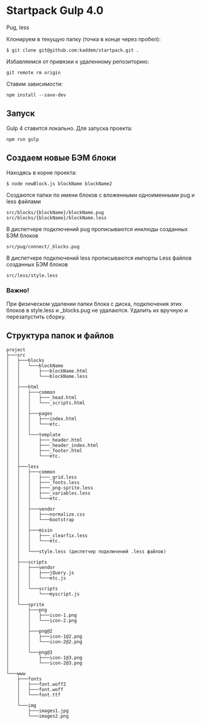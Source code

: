 # Startpack Gulp 4.0

Pug, less

Клонируем в текущую папку (точка в конце через пробел):
```
$ git clone git@github.com:kaddem/startpack.git .
```

Избавляемся от привязки к удаленному репозиторию:
```
git remote rm origin
```

Ставим зависимости:
```
npm install --save-dev
```

## Запуск

Gulp 4 ставится локально. Для запуска проекта:
```
npm run gulp
```

## Создаем новые БЭМ блоки

Находясь в корне проекта:
```
$ node newBlock.js blockName blockName2
```

Создаются папки по имени блоков с вложенными одноименными pug и less файлами
```
src/blocks/{blockName}/blockName.pug
src/blocks/{blockName}/blockName.less
```

В диспетчере подключений pug прописываются инклюды созданных БЭМ блоков
```
src/pug/connect/_blocks.pug
```

В диспетчере подключений less прописываются импорты Less файлов созданных БЭМ блоков
```
src/less/style.less
```

### Важно!
При физическом удалении папки блока с диска, подключения этих блоков в style.less и _blocks.pug не удалаются. Удалить их вручную и перезапустить сборку.

## Структура папок и файлов
```
project
├───src
│   ├───blocks
│   │   └───blockName
│   │       ├───blockName.html
│   │       └───blockName.less
│   │
│   ├───html
│   │   ├───common
│   │   │   ├───_head.html
│   │   │   └───_scripts.html
│   │   │
│   │   ├───pages
│   │   │   ├───index.html
│   │   │   └───etc.
│   │   │
│   │   └───template
│   │       ├───_header.html
│   │       ├───_header_index.html
│   │       ├───_footer.html
│   │       └───etc.
│   │
│   ├───less
│   │   ├───common
│   │   │   ├───_grid.less
│   │   │   ├───_fonts.less
│   │   │   ├───_png-sprite.less
│   │   │   ├───_variables.less
│   │   │   └───etc.
│   │   │
│   │   ├───vendor
│   │   │   ├───normalize.css
│   │   │   └───bootstrap
│   │   │
│   │   ├───mixin
│   │   │   ├───_clearfix.less
│   │   │   └───etc.
│   │   │
│   │   └───style.less (диспетчер подключений .less файлов)
│   │
│   ├───scripts
│   │   ├───vendor
│   │   │   ├───jQuery.js
│   │   │   └───etc.js
│   │   │
│   │   └───scripts
│   │       └───myscript.js
│   │
│   └───sprite
│       ├───png
│       │   ├───icon-1.png
│       │   └───icon-2.png
│       │
│       ├───png@2
│       │   ├───icon-1@2.png
│       │   └───icon-2@2.png
│       │
│       └───png@3
│           ├───icon-1@3.png
│           └───icon-2@3.png
│
└───www
    ├───fonts
    │   ├───font.woff2
    │   ├───font.woff
    │   └───font.ttf
    │
    └───img
        ├───images1.jpg
        └───images2.png
```